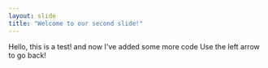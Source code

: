 ```yaml
---
layout: slide
title: "Welcome to our second slide!"
---
```

Hello, this is a test! and now I've added some more code
Use the left arrow to go back!
